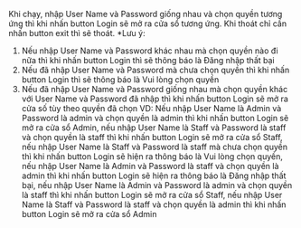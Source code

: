 Khi chạy, nhập User Name và Password giống nhau và chọn quyền tương ứng thì khi nhấn button Login sẽ mở ra cửa sổ tương ứng. Khi thoát chỉ cần nhấn button exit thì sẽ thoát.
*Lưu ý: 
1. Nếu nhập User Name và Password khác nhau mà chọn quyền nào đi nữa thì khi nhấn button Login thì sẽ thông báo là Đăng nhập thất bại
2. Nếu đã nhập User Name và Password mà chưa chọn quyền thì khi nhấn button Login thì sẽ thông báo là Vui lòng chọn quyền
3. Nếu đã nhập User Name và Password giống nhau mà chọn quyền khác với User Name và Password đã nhập thì khi nhấn button Login sẽ mở ra cửa số tùy theo quyền đã chọn
VD: Nếu nhập User Name là Admin và Password là admin và chọn quyền là admin thì khi nhấn button Login sẽ mở ra cửa sổ Admin,
nếu nhập User Name là Staff và Password là staff và chọn quyền là staff thì khi nhấn button Login sẽ mở ra cửa sổ Staff,
nếu nhập User Name là Staff và Password là staff mà chưa chọn quyền thì khi nhấn button Login sẽ hiện ra thông báo là Vui lòng chọn quyền,
nếu nhập User Name là Admin và Password là staff và chọn quyền là admin thì khi nhấn button Login sẽ hiện ra thông báo là Đăng nhập thất bại,
nếu nhập User Name là Admin và Password là admin và chọn quyền là staff thì khi nhấn button Login sẽ mở ra cửa sổ Staff,
nếu nhập User Name là Staff và Password là staff và chọn quyền là admin thì khi nhấn button Login sẽ mở ra cửa sổ Admin
